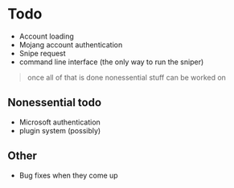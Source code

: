# Todo

- Account loading
- Mojang account authentication
- Snipe request
- command line interface (the only way to run the sniper)

> once all of that is done nonessential stuff can be worked on

## Nonessential todo

- Microsoft authentication
- plugin system (possibly)

## Other

- Bug fixes when they come up